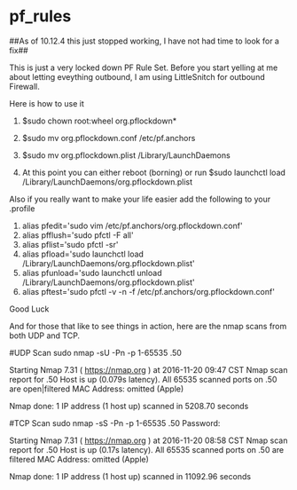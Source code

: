 # pf_rules

##As of 10.12.4 this just stopped working, I have not had time to look for a fix##

This is just a very locked down PF Rule Set. Before you start yelling at me about letting eveything outbound, I am using LittleSnitch for outbound Firewall. 

Here is how to use it

1. $sudo chown root:wheel org.pflockdown*

2. $sudo mv org.pflockdown.conf /etc/pf.anchors

3. $sudo mv org.pflockdown.plist /Library/LaunchDaemons

4. At this point you can either reboot (borning) or run $sudo launchctl load /Library/LaunchDaemons/org.pflockdown.plist

Also if you really want to make your life easier add the following to your .profile

1. alias pfedit='sudo vim /etc/pf.anchors/org.pflockdown.conf'
2. alias pfflush='sudo pfctl -F all'
3. alias pflist='sudo pfctl -sr'
4. alias pfload='sudo launchctl load /Library/LaunchDaemons/org.pflockdown.plist'
5. alias pfunload='sudo launchctl unload /Library/LaunchDaemons/org.pflockdown.plist'
6. alias pftest='sudo pfctl -v -n -f /etc/pf.anchors/org.pflockdown.conf'

Good Luck

And for those that like to see things in action, here are the nmap scans from both UDP and TCP.

#UDP Scan
sudo nmap -sU -Pn -p 1-65535 .50

Starting Nmap 7.31 ( https://nmap.org ) at 2016-11-20 09:47 CST
Nmap scan report for .50
Host is up (0.079s latency).
All 65535 scanned ports on .50 are open|filtered
MAC Address: omitted (Apple)

Nmap done: 1 IP address (1 host up) scanned in 5208.70 seconds

#TCP Scan
sudo nmap -sS -Pn -p 1-65535 .50
Password:

Starting Nmap 7.31 ( https://nmap.org ) at 2016-11-20 08:58 CST
Nmap scan report for .50
Host is up (0.17s latency).
All 65535 scanned ports on .50 are filtered
MAC Address: omitted (Apple)

Nmap done: 1 IP address (1 host up) scanned in 11092.96 seconds
